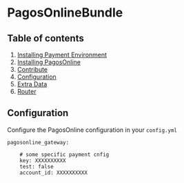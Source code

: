 PagosOnlineBundle
=====


Table of contents
-----

1.  [Installing Payment Environment](https://gist.github.com/paymentsuite/6771947#file-configure-payfony-environment-md)
2.  [Installing PagosOnline](https://gist.github.com/paymentsuite/6771869#file-install-platform-md)
3.  [Contribute](http://github.com/paymentsuite/PaymentCoreBundle/blob/master/Resources/docs/contribute.md)
4.  [Configuration](#configuration)
5.  [Extra Data](#extra-data)
6.  [Router](#router)

Configuration
-----

Configure the PagosOnline configuration in your `config.yml`

    pagosonline_gateway:

        # some specific payment cnfig
        key: XXXXXXXXXX
        test: false
        account_id: XXXXXXXXXX
        
